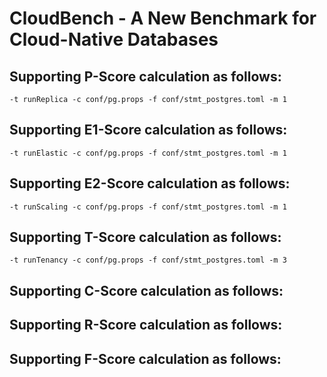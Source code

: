 # CloudBench - A New Benchmark for Cloud-Native Databases 

## Supporting P-Score calculation as follows:

```
-t runReplica -c conf/pg.props -f conf/stmt_postgres.toml -m 1
```

## Supporting E1-Score calculation as follows:

```
-t runElastic -c conf/pg.props -f conf/stmt_postgres.toml -m 1
```

## Supporting E2-Score calculation as follows:

```
-t runScaling -c conf/pg.props -f conf/stmt_postgres.toml -m 1
```

## Supporting T-Score calculation as follows:

```
-t runTenancy -c conf/pg.props -f conf/stmt_postgres.toml -m 3
```

## Supporting C-Score calculation as follows:

## Supporting R-Score calculation as follows:

## Supporting F-Score calculation as follows:
